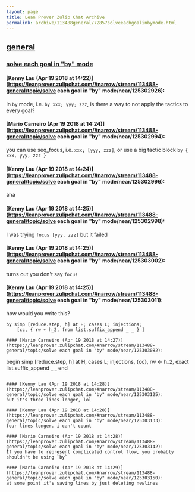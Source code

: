 ```yaml
---
layout: page
title: Lean Prover Zulip Chat Archive 
permalink: archive/113488general/72857solveeachgoalinbymode.html
---
```


## [general](index.html)
### [solve each goal in "by" mode](72857solveeachgoalinbymode.html)

#### [Kenny Lau (Apr 19 2018 at 14:22)](https://leanprover.zulipchat.com/#narrow/stream/113488-general/topic/solve each goal in "by" mode/near/125302926):
In `by` mode, i.e. `by xxx; yyy; zzz`, is there a way to not apply the tactics to every goal?

#### [Mario Carneiro (Apr 19 2018 at 14:24)](https://leanprover.zulipchat.com/#narrow/stream/113488-general/topic/solve each goal in "by" mode/near/125302994):
you can use seq_focus, i.e. `xxx; [yyy, zzz]`, or use a big tactic block `by { xxx, yyy, zzz }`

#### [Kenny Lau (Apr 19 2018 at 14:24)](https://leanprover.zulipchat.com/#narrow/stream/113488-general/topic/solve each goal in "by" mode/near/125302996):
aha

#### [Kenny Lau (Apr 19 2018 at 14:25)](https://leanprover.zulipchat.com/#narrow/stream/113488-general/topic/solve each goal in "by" mode/near/125302998):
I was trying `focus [yyy, zzz]` but it failed

#### [Kenny Lau (Apr 19 2018 at 14:25)](https://leanprover.zulipchat.com/#narrow/stream/113488-general/topic/solve each goal in "by" mode/near/125303002):
turns out you don't say `focus`

#### [Kenny Lau (Apr 19 2018 at 14:25)](https://leanprover.zulipchat.com/#narrow/stream/113488-general/topic/solve each goal in "by" mode/near/125303011):
how would you write this?
```
by simp [reduce.step, h] at H; cases L; injections;
    [cc, { rw ← h_2, from list.suffix_append _ _ } ]

#### [Mario Carneiro (Apr 19 2018 at 14:27)](https://leanprover.zulipchat.com/#narrow/stream/113488-general/topic/solve each goal in "by" mode/near/125303082):
```
begin
  simp [reduce.step, h] at H,
  cases L; injections, {cc},
  rw ← h_2,
  exact list.suffix_append _ _
end
```

#### [Kenny Lau (Apr 19 2018 at 14:28)](https://leanprover.zulipchat.com/#narrow/stream/113488-general/topic/solve each goal in "by" mode/near/125303125):
but it's three lines longer, lol

#### [Kenny Lau (Apr 19 2018 at 14:28)](https://leanprover.zulipchat.com/#narrow/stream/113488-general/topic/solve each goal in "by" mode/near/125303133):
four lines longer. i can't count

#### [Mario Carneiro (Apr 19 2018 at 14:28)](https://leanprover.zulipchat.com/#narrow/stream/113488-general/topic/solve each goal in "by" mode/near/125303142):
If you have to represent complicated control flow, you probably shouldn't be using `by`

#### [Mario Carneiro (Apr 19 2018 at 14:29)](https://leanprover.zulipchat.com/#narrow/stream/113488-general/topic/solve each goal in "by" mode/near/125303150):
at some point it's saving lines by just deleting newlines


